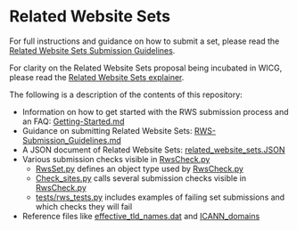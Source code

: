 # **Related Website Sets**
For full instructions and guidance on how to submit a set, please read the [Related Website Sets Submission Guidelines](https://github.com/GoogleChrome/first-party-sets/blob/main/RWS-Submission_Guidelines.md).

For clarity on the Related Website Sets proposal being incubated in WICG, please 
read the [Related Website Sets explainer](https://github.com/WICG/first-party-sets/).

The following is a description of the contents of this repository:


* Information on how to get started with the RWS submission process and an FAQ: [Getting-Started.md](https://github.com/GoogleChrome/related-website-sets/blob/main/Getting-Started.md)
* Guidance on submitting Related Website Sets: [RWS-Submission_Guidelines.md](https://github.com/GoogleChrome/first-party-sets/blob/main/RWS-Submission_Guidelines.md)
* A JSON document of Related Website Sets: [related_website_sets.JSON](https://github.com/GoogleChrome/first-party-sets/blob/main/related_website_sets.JSON)
* Various submission checks visible in [RwsCheck.py](https://github.com/GoogleChrome/first-party-sets/blob/main/RwsCheck.py)
    * [RwsSet.py](https://github.com/GoogleChrome/first-party-sets/blob/main/RwsSet.py) 
    defines an object type used by [RwsCheck.py](https://github.com/GoogleChrome/first-party-sets/blob/main/RwsCheck.py)
    * [Check_sites.py](https://github.com/GoogleChrome/first-party-sets/blob/main/check_sites.py) 
    calls several submission checks visible in 
    [RwsCheck.py](https://github.com/GoogleChrome/first-party-sets/blob/main/RwsCheck.py)
    * [tests/rws_tests.py](https://github.com/GoogleChrome/first-party-sets/blob/main/tests/rws_tests.py) 
    includes examples of failing set submissions and which checks 
    they will fail
* Reference files like 
[effective_tld_names.dat](https://github.com/GoogleChrome/first-party-sets/blob/main/effective_tld_names.dat) 
and [ICANN_domains](https://github.com/GoogleChrome/first-party-sets/blob/main/ICANN_domains)
